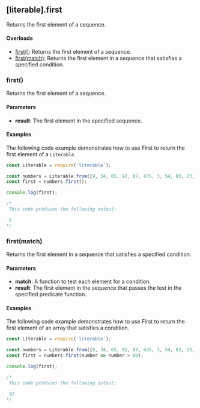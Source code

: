 ## [literable].first
Returns the first element of a sequence.

#### Overloads
* [first()](#[first()): Returns the first element of a sequence.
* [first(match)](#[first(match)): Returns the first element in a sequence that satisfies a specified condition.

### first()
Returns the first element of a sequence.

#### Parameters
* **result**: The first element in the specified sequence.

#### Examples
The following code example demonstrates how to use First to return the first element of a `Literable`.

```javascript
const Literable = require('literable');

const numbers = Literable.from([9, 34, 65, 92, 87, 435, 3, 54, 83, 23, 87, 435, 67, 12, 19]);
const first = numbers.first();

console.log(first);

/*
 This code produces the following output:

 9
*/
```

### first(match)
Returns the first element in a sequence that satisfies a specified condition.

#### Parameters
* **match**: A function to test each element for a condition.
* **result**: The first element in the sequence that passes the test in the specified predicate function.

#### Examples
The following code example demonstrates how to use First to return the first element of an array that satisfies a condition.

```javascript
const Literable = require('literable');

const numbers = Literable.from([9, 34, 65, 92, 87, 435, 3, 54, 83, 23, 87, 435, 67, 12, 19]);
const first = numbers.first(number => number > 80);

console.log(first);

/*
 This code produces the following output:

 92
*/
```
